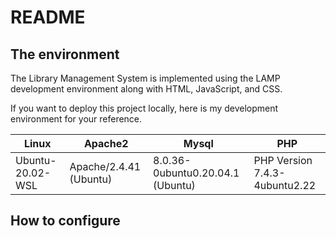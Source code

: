 # README

## The environment

The Library Management System is implemented using the LAMP development environment along with HTML, JavaScript, and CSS.

If you want to deploy this project locally, here is my development environment for your reference.

| Linux            | Apache2                | Mysql                            | PHP                           |
| ---------------- | ---------------------- | -------------------------------- | ----------------------------- |
| Ubuntu-20.02-WSL | Apache/2.4.41 (Ubuntu) | 8.0.36-0ubuntu0.20.04.1 (Ubuntu) | PHP Version 7.4.3-4ubuntu2.22 |

## How to configure